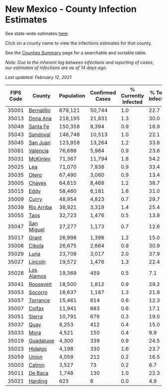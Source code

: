 # New Mexico - County Infection Estimates

See state-wide estimates [here](/infections/us-nm).

Click on a county name to view the infections estimates for that county.

See the [Counties Summary](/infections/summary-counties) page for a searchable and sortable table.

*Note: Due to the inherent lag between infections and reporting of cases, our estimates of infections are as of 14 days ago.*

*Last updated: February 12, 2021*

|   FIPS Code |                   County |   Population |   Confirmed Cases |   % Currently Infected |   % Total Infected |
|-------------|--------------------------|--------------|-------------------|------------------------|--------------------|
|       35001 | [Bernalillo](bernalillo) |      679,121 |            50,744 |                    1.0 |               22.7 |
|       35013 |     [Dona Ana](dona-ana) |      218,195 |            21,831 |                    1.3 |               30.0 |
|       35049 |     [Santa Fe](santa-fe) |      150,358 |             9,394 |                    0.9 |               18.9 |
|       35043 |     [Sandoval](sandoval) |      146,748 |            10,513 |                    1.0 |               22.1 |
|       35045 |     [San Juan](san-juan) |      123,958 |            13,264 |                    1.2 |               33.6 |
|       35061 |     [Valencia](valencia) |       76,688 |             5,984 |                    0.9 |               23.6 |
|       35031 |     [McKinley](mckinley) |       71,367 |            11,794 |                    1.8 |               54.2 |
|       35025 |               [Lea](lea) |       71,070 |             7,938 |                    0.9 |               33.4 |
|       35035 |           [Otero](otero) |       67,490 |             3,060 |                    0.9 |               13.4 |
|       35005 |         [Chaves](chaves) |       64,615 |             8,468 |                    1.2 |               38.7 |
|       35015 |             [Eddy](eddy) |       58,460 |             6,181 |                    1.6 |               31.0 |
|       35009 |           [Curry](curry) |       48,954 |             4,823 |                    0.7 |               29.7 |
|       35039 | [Rio Arriba](rio-arriba) |       38,921 |             3,319 |                    1.4 |               25.4 |
|       35055 |             [Taos](taos) |       32,723 |             1,476 |                    0.5 |               13.8 |
|       35047 | [San Miguel](san-miguel) |       27,277 |             1,173 |                    0.7 |               12.6 |
|       35017 |           [Grant](grant) |       26,998 |             1,398 |                    1.2 |               15.0 |
|       35006 |         [Cibola](cibola) |       26,675 |             2,664 |                    0.9 |               30.9 |
|       35029 |             [Luna](luna) |       23,709 |             3,017 |                    2.0 |               37.9 |
|       35027 |       [Lincoln](lincoln) |       19,572 |             1,476 |                    1.3 |               22.4 |
|       35028 | [Los Alamos](los-alamos) |       19,369 |               459 |                    0.5 |                7.1 |
|       35041 |   [Roosevelt](roosevelt) |       18,500 |             1,812 |                    0.9 |               29.2 |
|       35053 |       [Socorro](socorro) |       16,637 |             1,187 |                    1.3 |               21.8 |
|       35057 |     [Torrance](torrance) |       15,461 |               614 |                    0.6 |               12.3 |
|       35007 |         [Colfax](colfax) |       11,941 |               683 |                    0.6 |               17.1 |
|       35051 |         [Sierra](sierra) |       10,791 |               676 |                    0.3 |               19.0 |
|       35037 |             [Quay](quay) |        8,253 |               412 |                    0.4 |               15.0 |
|       35033 |             [Mora](mora) |        4,521 |               150 |                    0.4 |                9.9 |
|       35019 |   [Guadalupe](guadalupe) |        4,300 |               339 |                    0.9 |               24.5 |
|       35023 |       [Hidalgo](hidalgo) |        4,198 |               330 |                    1.6 |               23.7 |
|       35059 |           [Union](union) |        4,059 |               212 |                    0.2 |               16.5 |
|       35003 |         [Catron](catron) |        3,527 |                73 |                    0.2 |                6.7 |
|       35011 |       [De Baca](de-baca) |        1,748 |               130 |                    1.0 |               22.3 |
|       35021 |       [Harding](harding) |          625 |                 8 |                    0.0 |                4.9 |